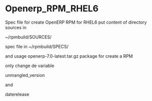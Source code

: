 Openerp_RPM_RHEL6
=================

Spec file for create OpenERP RPM for RHEL6
put content of directory sources in 

~/rpmbuild/SOURCES/

spec file in ~/rpmbuild/SPECS/

and usage openerp-7.0-latest.tar.gz package for create a RPM

only change de variable

unmangled_version

and 

daterelease
